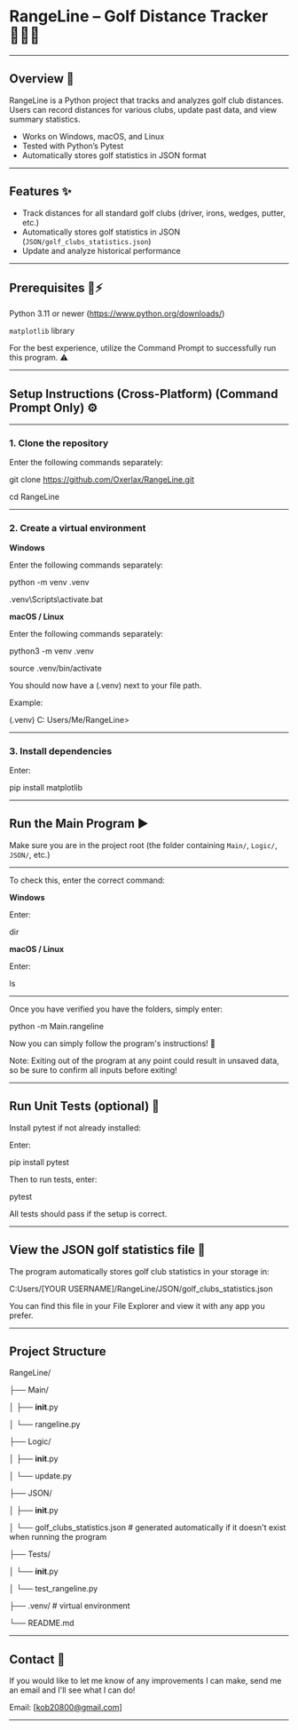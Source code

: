 # RangeLine – Golf Distance Tracker 🏌️‍♂️⛳

------

## Overview 📝

RangeLine is a Python project that tracks and analyzes golf club distances. Users can record distances for various clubs, update past data, and view summary statistics.  

  - Works on Windows, macOS, and Linux  
  - Tested with Python’s Pytest  
  - Automatically stores golf statistics in JSON format  

------

## Features ✨

  - Track distances for all standard golf clubs (driver, irons, wedges, putter, etc.)  
  - Automatically stores golf statistics in JSON (`JSON/golf_clubs_statistics.json`)  
  - Update and analyze historical performance    

------

## Prerequisites 🐍⚡

  Python 3.11 or newer (https://www.python.org/downloads/)  
  
  `matplotlib` library  

  For the best experience, utilize the Command Prompt to successfully run this program.️ ⚠️

------

## Setup Instructions (Cross-Platform) (Command Prompt Only) ⚙️

------

### 1. Clone the repository

  Enter the following commands separately:

  git clone https://github.com/Oxerlax/RangeLine.git
  
  cd RangeLine

------

### 2. Create a virtual environment 

**Windows**

  Enter the following commands separately:

  python -m venv .venv
  
  .venv\Scripts\activate.bat

**macOS / Linux**

  Enter the following commands separately:

  python3 -m venv .venv
  
  source .venv/bin/activate

  You should now have a (.venv) next to your file path. 
  
  Example:
  
  (.venv) C: Users/Me/RangeLine>

------

### 3. Install dependencies

  Enter: 
  
  pip install matplotlib

------

## Run the Main Program ▶️

  Make sure you are in the project root (the folder containing `Main/`, `Logic/`, `JSON/`, etc.)

  ---
  
  To check this, enter the correct command:

  **Windows**

  Enter:

  dir

  **macOS / Linux**

  Enter:

  ls

  ---

  Once you have verified you have the folders, simply enter:

  python -m Main.rangeline

  Now you can simply follow the program's instructions! 🎉
  
  Note: Exiting out of the program at any point could result in unsaved data, so be sure to confirm all inputs before exiting!

------

## Run Unit Tests (optional) 🧪

  Install pytest if not already installed:

  Enter:

  pip install pytest

  Then to run tests, enter:

  pytest

  All tests should pass if the setup is correct.

------

## View the JSON golf statistics file 📂

  The program automatically stores golf club statistics in your storage in:

  C:Users/[YOUR USERNAME]/RangeLine/JSON/golf_clubs_statistics.json

  You can find this file in your File Explorer and view it with any app you prefer.

------

## Project Structure

  RangeLine/
  
  ├── Main/
  
  │ ├── __init__.py
  
  │ └── rangeline.py
  
  ├── Logic/
  
  │ ├── __init__.py
  
  │ └── update.py
  
  ├── JSON/
  
  │ ├── __init__.py
  
  │ └── golf_clubs_statistics.json # generated automatically if it doesn't exist when running the program
  
  ├── Tests/
  
  │ └── __init__.py
  
  │ └── test_rangeline.py
  
  ├── .venv/ # virtual environment
  
  └── README.md

------

## Contact 🤝

  If you would like to let me know of any improvements I can make, send me an email and I'll see what I can do!
  
  Email: [kob20800@gmail.com]

------
